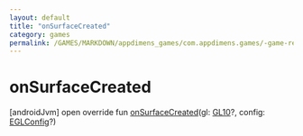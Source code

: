 ```yaml
---
layout: default
title: "onSurfaceCreated"
category: games
permalink: /GAMES/MARKDOWN/appdimens_games/com.appdimens.games/-game-renderer/on-surface-created.html
---
```


# onSurfaceCreated

[androidJvm]
open override fun [onSurfaceCreated](on-surface-created.md)(gl: [GL10](https://developer.android.com/reference/kotlin/javax/microedition/khronos/opengles/GL10.html)?, config: [EGLConfig](https://developer.android.com/reference/kotlin/javax/microedition/khronos/egl/EGLConfig.html)?)